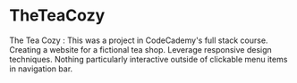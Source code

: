 # TheTeaCozy
The Tea Cozy :  This was a project in CodeCademy's full stack course. Creating a website for a fictional tea shop.  Leverage responsive design techniques. Nothing particularly interactive outside of clickable menu items in navigation bar.
